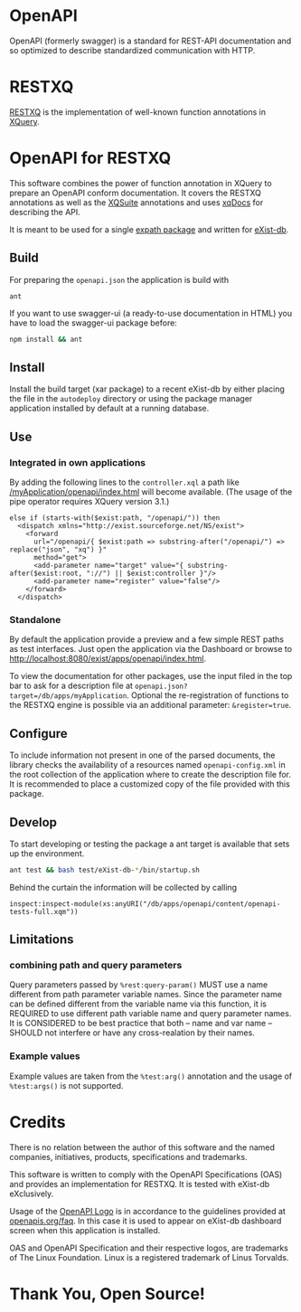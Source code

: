 # OpenAPI
OpenAPI (formerly swagger) is a standard for REST-API documentation and so
optimized to describe standardized communication with HTTP.

# RESTXQ
[RESTXQ](http://exquery.github.io/exquery/exquery-restxq-specification/restxq-1.0-specification.html)
is the implementation of well-known function annotations in [XQuery](https://www.w3.org/TR/xquery-31/).

# OpenAPI for RESTXQ
This software combines the power of function annotation in XQuery to prepare an
OpenAPI conform documentation. It covers the RESTXQ annotations as well as the
[XQSuite](http://exist-db.org/exist/apps/doc/xqsuite.xml) annotations and uses
[xqDocs](http://xqdoc.org/xqdoc_comments_doc.html) for describing the API.

It is meant to be used for a single [expath package](http://expath.org/spec/pkg)
and written for [eXist-db](http://exist-db.org).

## Build
For preparing the `openapi.json` the application is build with
```
ant
```

If you want to use swagger-ui (a ready-to-use documentation in HTML) you have to
load the swagger-ui package before:
```bash
npm install && ant
```

## Install
Install the build target (xar package) to a recent eXist-db by either placing
the file in the `autodeploy` directory or using the package manager application
installed by default at a running database.

## Use
### Integrated in own applications
By adding the following lines to the `controller.xql` a path like
[/myApplication/openapi/index.html](http://localhost:8080/exist/apps/myApplication/openapi/index.html)
will become available. (The usage of the pipe operator requires XQuery version 3.1.)
```xq
else if (starts-with($exist:path, "/openapi/")) then
  <dispatch xmlns="http://exist.sourceforge.net/NS/exist">
    <forward
      url="/openapi/{ $exist:path => substring-after("/openapi/") => replace("json", "xq") }"
      method="get">
      <add-parameter name="target" value="{ substring-after($exist:root, "://") || $exist:controller }"/>
      <add-parameter name="register" value="false"/>
    </forward>
  </dispatch>
```

### Standalone
By default the application provide a preview and a few simple REST paths as test
interfaces. Just open the application via the Dashboard or browse to [http://localhost:8080/exist/apps/openapi/index.html](http://localhost:8080/exist/apps/openapi/index.html).

To view the documentation for other packages, use the input filed in the top bar
to ask for a description file at `openapi.json?target=/db/apps/myApplication`.
Optional the re-registration of functions to the RESTXQ engine is possible via
an additional parameter: `&register=true`.

## Configure
To include information not present in one of the parsed documents, the library
checks the availability of a resources named `openapi-config.xml` in the
root collection of the application where to create the description file for.
It is recommended to place a customized copy of the file provided with this
package.

## Develop
To start developing or testing the package a ant target is available that sets
up the environment.
```bash
ant test && bash test/eXist-db-*/bin/startup.sh
```

Behind the curtain the information will be collected by calling
```xq
inspect:inspect-module(xs:anyURI("/db/apps/openapi/content/openapi-tests-full.xqm"))
```


## Limitations
### combining path and query parameters
Query parameters passed by `%rest:query-param()` MUST use a name different from
path parameter variable names. Since the parameter name can be defined different
from the variable name via this function, it is REQUIRED to use different path
variable name and query parameter names. It is CONSIDERED to be best practice
that both – name and var name – SHOULD not interfere or have any cross-realation
by their names.

### Example values
Example values are taken from the `%test:arg()` annotation and the usage of
`%test:args()` is not supported.

# Credits
There is no relation between the author of this software and the named companies,
initiatives, products, specifications and trademarks.

This software is written to comply with the OpenAPI Specifications (OAS) and
provides an implementation for RESTXQ. It is tested with eXist-db eXclusively.

Usage of the [OpenAPI Logo](icon.png) is in accordance to the guidelines
provided at [openapis.org/faq](https://www.openapis.org/faq). In this case it is
used to appear on eXist-db dashboard screen when this application is installed.

OAS and OpenAPI Specification and their respective logos, are trademarks of The
Linux Foundation. Linux is a registered trademark of Linus Torvalds.

# Thank You, Open Source!
